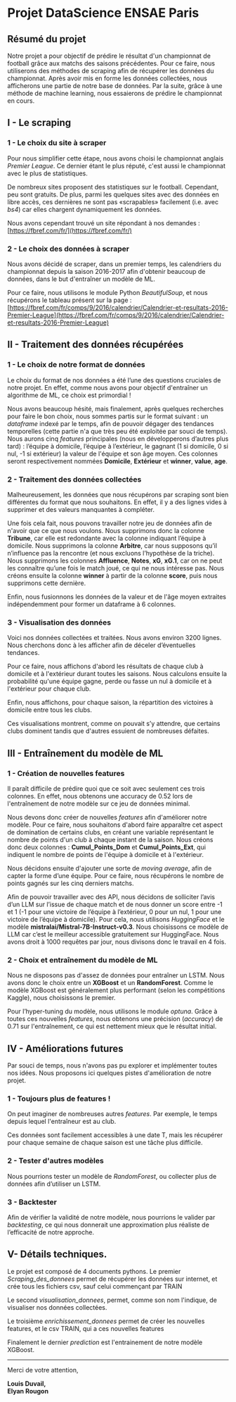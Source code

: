 # Projet DataScience ENSAE Paris

## Résumé du projet

Notre projet a pour objectif de prédire le résultat d'un championnat de football grâce aux matchs des saisons précédentes. Pour ce faire, nous utiliserons des méthodes de scraping afin de récupérer les données du championnat. Après avoir mis en forme les données collectées, nous afficherons une partie de notre base de données. Par la suite, grâce à une méthode de machine learning, nous essaierons de prédire le championnat en cours.

## I - Le scraping

### 1 - Le choix du site à scraper

Pour nous simplifier cette étape, nous avons choisi le championnat anglais *Premier League*. Ce dernier étant le plus réputé, c'est aussi le championnat avec le plus de statistiques.

De nombreux sites proposent des statistiques sur le football. Cependant, peu sont gratuits. De plus, parmi les quelques sites avec des données en libre accès, ces dernières ne sont pas «scrapables» facilement (i.e. avec *bs4*) car elles chargent dynamiquement les données.

Nous avons cependant trouvé un site répondant à nos demandes : [https://fbref.com/fr/](https://fbref.com/fr/)

### 2 - Le choix des données à scraper

Nous avons décidé de scraper, dans un premier temps, les calendriers du championnat depuis la saison 2016-2017 afin d'obtenir beaucoup de données, dans le but d'entraîner un modèle de ML.

Pour ce faire, nous utilisons le module Python *BeautifulSoup*, et nous récupérons le tableau présent sur la page :  
[https://fbref.com/fr/comps/9/2016/calendrier/Calendrier-et-resultats-2016-Premier-League](https://fbref.com/fr/comps/9/2016/calendrier/Calendrier-et-resultats-2016-Premier-League)

## II - Traitement des données récupérées

### 1 - Le choix de notre format de données

Le choix du format de nos données a été l’une des questions cruciales de notre projet. En effet, comme nous avons pour objectif d'entraîner un algorithme de ML, ce choix est primordial !

Nous avons beaucoup hésité, mais finalement, après quelques recherches pour faire le bon choix, nous sommes partis sur le format suivant : un *dataframe* indexé par le temps, afin de pouvoir dégager des tendances temporelles (cette partie n'a que très peu été exploitée par souci de temps). Nous aurons cinq *features* principales (nous en développerons d’autres plus tard) : l’équipe à domicile, l’équipe à l’extérieur, le gagnant (1 si domicile, 0 si nul, -1 si extérieur) la valeur de l'équipe et son âge moyen. Ces colonnes seront respectivement nommées **Domicile**, **Extérieur** et **winner**, **value**, **age**.

### 2 - Traitement des données collectées

Malheureusement, les données que nous récupérons par scraping sont bien différentes du format que nous souhaitons. En effet, il y a des lignes vides à supprimer et des valeurs manquantes à compléter.

Une fois cela fait, nous pouvons travailler notre jeu de données afin de n'avoir que ce que nous voulons. Nous supprimons donc la colonne **Tribune**, car elle est redondante avec la colonne indiquant l’équipe à domicile. Nous supprimons la colonne **Arbitre**, car nous supposons qu’il n’influence pas la rencontre (et nous excluons l’hypothèse de la triche). Nous supprimons les colonnes **Affluence**, **Notes**, **xG**, **xG.1**, car on ne peut les connaître qu’une fois le match joué, ce qui ne nous intéresse pas. Nous créons ensuite la colonne **winner** à partir de la colonne **score**, puis nous supprimons cette dernière.

Enfin, nous fusionnons les données de la valeur et de l'âge moyen extraites indépendemment pour former un dataframe à 6 colonnes.

### 3 - Visualisation des données

Voici nos données collectées et traitées. Nous avons environ 3200 lignes. Nous cherchons donc à les afficher afin de déceler d’éventuelles tendances.

Pour ce faire, nous affichons d'abord les résultats de chaque club à domicile et à l'extérieur durant toutes les saisons. Nous calculons ensuite la probabilité qu'une équipe gagne, perde ou fasse un nul à domicile et à l'extérieur pour chaque club.

Enfin, nous affichons, pour chaque saison, la répartition des victoires à domicile entre tous les clubs.

Ces visualisations montrent, comme on pouvait s’y attendre, que certains clubs dominent tandis que d'autres essuient de nombreuses défaites.

## III - Entraînement du modèle de ML

### 1 - Création de nouvelles features

Il paraît difficile de prédire quoi que ce soit avec seulement ces trois colonnes. En effet, nous obtenons une accuracy de 0.52 lors de l'entraînement de notre modèle sur ce jeu de données minimal.

Nous devons donc créer de nouvelles *features* afin d'améliorer notre modèle. Pour ce faire, nous souhaitons d'abord faire apparaître cet aspect de domination de certains clubs, en créant une variable représentant le nombre de points d'un club à chaque instant de la saison. Nous créons donc deux colonnes : **Cumul_Points_Dom** et **Cumul_Points_Ext**, qui indiquent le nombre de points de l'équipe à domicile et à l'extérieur.

Nous décidons ensuite d'ajouter une sorte de *moving average*, afin de capter la forme d’une équipe. Pour ce faire, nous récupérons le nombre de points gagnés sur les cinq derniers matchs.

Afin de pouvoir travailler avec des API, nous décidons de solliciter l’avis d’un LLM sur l’issue de chaque match et de nous donner un score entre -1 et 1 (-1 pour une victoire de l’équipe à l’extérieur, 0 pour un nul, 1 pour une victoire de l’équipe à domicile). Pour cela, nous utilisons *HuggingFace* et le modèle **mistralai/Mistral-7B-Instruct-v0.3**. Nous choisissons ce modèle de LLM car c’est le meilleur accessible gratuitement sur HuggingFace. Nous avons droit à 1000 requêtes par jour, nous divisons donc le travail en 4 fois.

### 2 - Choix et entraînement du modèle de ML

Nous ne disposons pas d'assez de données pour entraîner un LSTM. Nous avons donc le choix entre un **XGBoost** et un **RandomForest**. Comme le modèle XGBoost est généralement plus performant (selon les compétitions Kaggle), nous choisissons le premier.

Pour l’hyper-tuning du modèle, nous utilisons le module *optuna*. Grâce à toutes ces nouvelles *features*, nous obtenons une précision (*accuracy*) de 0.71 sur l'entraînement, ce qui est nettement mieux que le résultat initial.

## IV - Améliorations futures

Par souci de temps, nous n'avons pas pu explorer et implémenter toutes nos idées. Nous proposons ici quelques pistes d'amélioration de notre projet.

### 1 - Toujours plus de features !

On peut imaginer de nombreuses autres *features*. Par exemple, le temps depuis lequel l'entraîneur est au club.

Ces données sont facilement accessibles à une date T, mais les récupérer pour chaque semaine de chaque saison est une tâche plus difficile.

### 2 - Tester d'autres modèles

Nous pourrions tester un modèle de *RandomForest*, ou collecter plus de données afin d’utiliser un LSTM.

### 3 - Backtester

Afin de vérifier la validité de notre modèle, nous pourrions le valider par *backtesting*, ce qui nous donnerait une approximation plus réaliste de l’efficacité de notre approche.

## V- Détails techniques.

Le projet est composé de 4 documents pythons. Le premier *Scraping_des_donnees* permet de récupérer les données sur internet, et crée tous les fichiers csv, sauf celui commençant par TRAIN

Le second *visualisation_donnees*, permet, comme son nom l'indique, de visualiser nos données collectées.

Le troisième *enrichissement_donnees* permet de créer les nouvelles features, et le csv TRAIN, qui a ces nouvelles features

Finalement le dernier *prediction* est l'entrainement de notre modèle XGBoost.


---

Merci de votre attention,

**Louis Duvail,  
Elyan Rougon**
